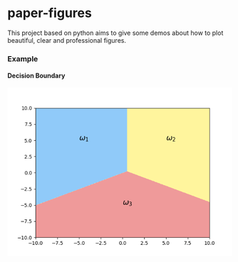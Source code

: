 # paper-figures
This project based on python aims to give some demos about how to plot 
beautiful, clear and professional figures. 

### Example
#### Decision Boundary
![decision boundary](./decision_boundary/example.png) 